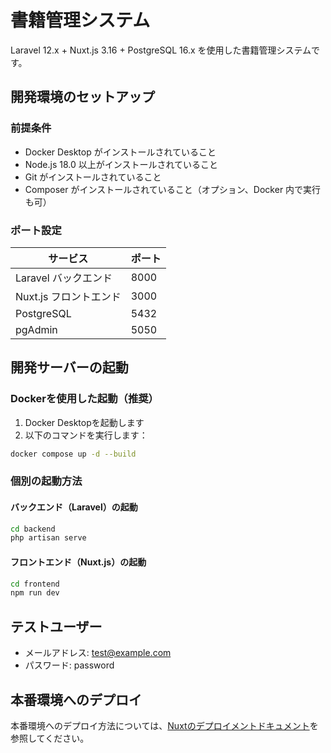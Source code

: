 # 書籍管理システム

Laravel 12.x + Nuxt.js 3.16 + PostgreSQL 16.x を使用した書籍管理システムです。

## 開発環境のセットアップ

### 前提条件

- Docker Desktop がインストールされていること
- Node.js 18.0 以上がインストールされていること
- Git がインストールされていること
- Composer がインストールされていること（オプション、Docker 内で実行も可）

### ポート設定

| サービス               | ポート |
| ---------------------- | ------ |
| Laravel バックエンド   | 8000   |
| Nuxt.js フロントエンド | 3000   |
| PostgreSQL             | 5432   |
| pgAdmin                | 5050   |

## 開発サーバーの起動

### Dockerを使用した起動（推奨）

1. Docker Desktopを起動します
2. 以下のコマンドを実行します：

```bash
docker compose up -d --build
```

### 個別の起動方法

#### バックエンド（Laravel）の起動

```bash
cd backend
php artisan serve
```

#### フロントエンド（Nuxt.js）の起動

```bash
cd frontend
npm run dev
```

## テストユーザー

- メールアドレス: test@example.com
- パスワード: password

## 本番環境へのデプロイ

本番環境へのデプロイ方法については、[Nuxtのデプロイメントドキュメント](https://nuxt.com/docs/getting-started/deployment)を参照してください。

